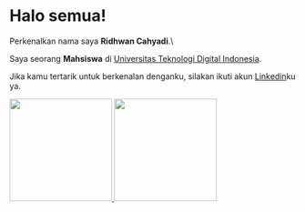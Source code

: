 # Halo semua! 

Perkenalkan nama saya **Ridhwan Cahyadi**.\

Saya seorang **Mahsiswa** di [Universitas Teknologi Digital Indonesia](https://www.utdi.ac.id/).

Jika kamu tertarik untuk berkenalan denganku, silakan ikuti akun [Linkedin](https://www.linkedin.com/in/ridhwancahyadi/)ku ya.
<p align="left">
<a href="https://github.com/ridhwancahyadi">
  <img height="180em" src="https://github-readme-stats-eight-theta.vercel.app/api?username=ridhwancahyadi&show_icons=true&theme=algolia&include_all_commits=true&count_private=true"/>
  <img height="180em" src="https://github-readme-stats-eight-theta.vercel.app/api/top-langs/?username=ridhwancahyadi&layout=compact&langs_count=8&theme=algolia"/>
</a>
</p>
